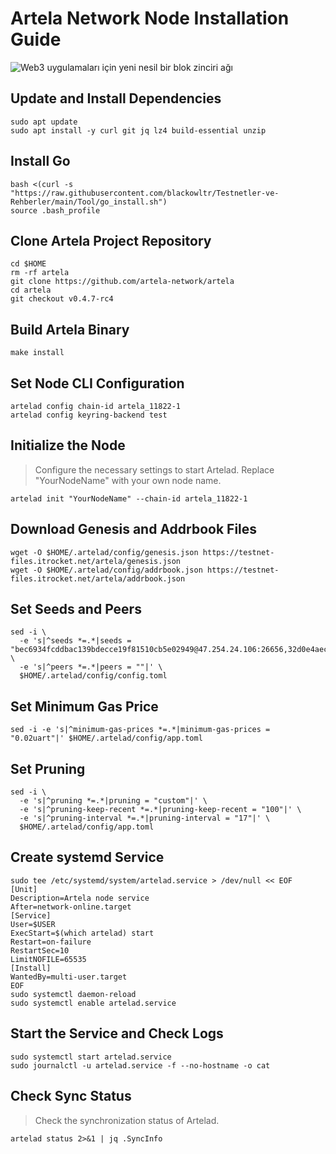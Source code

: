 # Artela Network Node Installation Guide

![Web3 uygulamaları için yeni nesil bir blok zinciri ağı](https://github.com/blackowltr/Testnetler-ve-Rehberler/assets/107190154/1fd254bc-e49c-4964-a5ad-8ec5de2f4f48)

## Update and Install Dependencies
```
sudo apt update
sudo apt install -y curl git jq lz4 build-essential unzip
```
## Install Go
```
bash <(curl -s "https://raw.githubusercontent.com/blackowltr/Testnetler-ve-Rehberler/main/Tool/go_install.sh")
source .bash_profile
```
## Clone Artela Project Repository
```
cd $HOME
rm -rf artela
git clone https://github.com/artela-network/artela
cd artela
git checkout v0.4.7-rc4
```
## Build Artela Binary
```
make install
```
## Set Node CLI Configuration
```
artelad config chain-id artela_11822-1
artelad config keyring-backend test
```
## Initialize the Node
>Configure the necessary settings to start Artelad. Replace "YourNodeName" with your own node name.
```
artelad init "YourNodeName" --chain-id artela_11822-1
```
## Download Genesis and Addrbook Files
```
wget -O $HOME/.artelad/config/genesis.json https://testnet-files.itrocket.net/artela/genesis.json
wget -O $HOME/.artelad/config/addrbook.json https://testnet-files.itrocket.net/artela/addrbook.json
```
## Set Seeds and Peers
```
sed -i \
  -e 's|^seeds *=.*|seeds = "bec6934fcddbac139bdecce19f81510cb5e02949@47.254.24.106:26656,32d0e4aec8d8a8e33273337e1821f2fe2309539a@47.88.58.36:26656,1bf5b73f1771ea84f9974b9f0015186f1daa4266@47.251.14.47:26656"|' \
  -e 's|^peers *=.*|peers = ""|' \
  $HOME/.artelad/config/config.toml
```
## Set Minimum Gas Price
```
sed -i -e 's|^minimum-gas-prices *=.*|minimum-gas-prices = "0.02uart"|' $HOME/.artelad/config/app.toml
```
## Set Pruning
```
sed -i \
  -e 's|^pruning *=.*|pruning = "custom"|' \
  -e 's|^pruning-keep-recent *=.*|pruning-keep-recent = "100"|' \
  -e 's|^pruning-interval *=.*|pruning-interval = "17"|' \
  $HOME/.artelad/config/app.toml
```
## Create systemd Service
```
sudo tee /etc/systemd/system/artelad.service > /dev/null << EOF
[Unit]
Description=Artela node service
After=network-online.target
[Service]
User=$USER
ExecStart=$(which artelad) start
Restart=on-failure
RestartSec=10
LimitNOFILE=65535
[Install]
WantedBy=multi-user.target
EOF
sudo systemctl daemon-reload
sudo systemctl enable artelad.service
```
## Start the Service and Check Logs
```
sudo systemctl start artelad.service
sudo journalctl -u artelad.service -f --no-hostname -o cat
```
## Check Sync Status
>Check the synchronization status of Artelad.
```
artelad status 2>&1 | jq .SyncInfo
```
